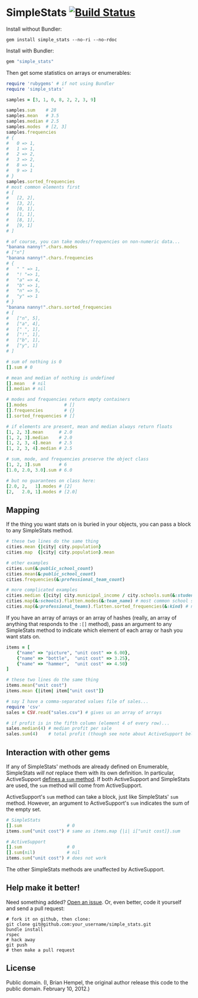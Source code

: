 # SimpleStats [![Build Status](https://secure.travis-ci.org/brianhempel/simple_stats.png)](http://travis-ci.org/brianhempel/simple_stats)


Install without Bundler:

    gem install simple_stats --no-ri --no-rdoc

Install with Bundler:

```ruby
gem "simple_stats"
```

Then get some statistics on arrays or enumerables:

```ruby
require 'rubygems' # if not using Bundler
require 'simple_stats'

samples = [3, 1, 0, 8, 2, 2, 3, 9]

samples.sum    # 28 
samples.mean   # 3.5 
samples.median # 2.5 
samples.modes  # [2, 3] 
samples.frequencies
# {
#   0 => 1,
#   1 => 1,
#   2 => 2,
#   3 => 2,
#   8 => 1,
#   9 => 1
# }
samples.sorted_frequencies
# most common elements first
# [
#   [2, 2],
#   [3, 2],
#   [0, 1],
#   [1, 1],
#   [8, 1],
#   [9, 1]
# ]

# of course, you can take modes/frequencies on non-numeric data...
"banana nanny!".chars.modes
# ["n"]
"banana nanny!".chars.frequencies
# {
#   " " => 1,
#   "! "=> 1,
#   "a" => 4,
#   "b" => 1,
#   "n" => 5,
#   "y" => 1
# }
"banana nanny!".chars.sorted_frequencies
# [
#   ["n", 5],
#   ["a", 4],
#   [" ", 1],
#   ["!", 1],
#   ["b", 1],
#   ["y", 1]
# ]

# sum of nothing is 0
[].sum # 0

# mean and median of nothing is undefined
[].mean   # nil
[].median # nil

# modes and frequencies return empty containers
[].modes              # []
[].frequencies        # {}
[].sorted_frequencies # []

# if elements are present, mean and median always return floats
[1, 2, 3].mean      # 2.0
[1, 2, 3].median    # 2.0
[1, 2, 3, 4].mean   # 2.5
[1, 2, 3, 4].median # 2.5

# sum, mode, and frequencies preserve the object class
[1, 2, 3].sum       # 6
[1.0, 2.0, 3.0].sum # 6.0

# but no guarantees on class here:
[2.0, 2,   1].modes # [2]
[2,   2.0, 1].modes # [2.0]
```

## Mapping

If the thing you want stats on is buried in your objects, you can pass a block to any SimpleStats method.

```ruby
# these two lines do the same thing
cities.mean {|city| city.population}
cities.map  {|city| city.population}.mean

# other examples
cities.sum(&:public_school_count)
cities.mean(&:public_school_count)
cities.frequencies(&:professional_team_count)

# more complicated examples
cities.median {|city| city.municipal_income / city.schools.sum(&:students)}
cities.map(&:schools).flatten.modes(&:team_name) # most common school sports team name
cities.map(&:professional_teams).flatten.sorted_frequencies(&:kind) # number of different kinds of sports teams
```

If you have an array of arrays or an array of hashes (really, an array of anything that responds to the `:[]` method), pass an argument to any SimpleStats method to indicate which element of each array or hash you want stats on.

```ruby
items = [
	{"name" => "picture", "unit cost" => 6.00},
	{"name" => "bottle",  "unit cost" => 3.25},
	{"name" => "hammer",  "unit cost" => 4.50}
]

# these two lines do the same thing
items.mean("unit cost")
items.mean {|item| item["unit cost"]}

# say I have a comma-separated values file of sales...
require 'csv'
sales = CSV.read("sales.csv") # gives us an array of arrays

# if profit is in the fifth column (element 4 of every row)...
sales.median(4) # median profit per sale
sales.sum(4)    # total profit (though see note about ActiveSupport below)
```

## Interaction with other gems

If any of SimpleStats' methods are already defined on Enumerable, SimpleStats _will not_ replace them with its own definition. In particular, ActiveSupport [defines a `sum` method](https://github.com/rails/rails/blob/master/activesupport/lib/active_support/core_ext/enumerable.rb). If both ActiveSupport and SimpleStats are used, the `sum` method will come from ActiveSupport.

ActiveSupport's `sum` method can take a block, just like SimpleStats' `sum` method. However, an argument to ActiveSupport's `sum` indicates the sum of the empty set.

```ruby
# SimpleStats
[].sum                 # 0
items.sum("unit cost") # same as items.map {|i| i["unit cost]}.sum

# ActiveSupport
[].sum                 # 0
[].sum(nil)            # nil
items.sum("unit cost") # does not work
```

The other SimpleStats methods are unaffected by ActiveSupport.

## Help make it better!

Need something added? [Open an issue](https://github.com/brianhempel/simple_stats/issues). Or, even better, code it yourself and send a pull request:

    # fork it on github, then clone:
    git clone git@github.com:your_username/simple_stats.git
    bundle install
    rspec
    # hack away
    git push
    # then make a pull request

## License

Public domain. (I, Brian Hempel, the original author release this code to the public domain. February 10, 2012.)